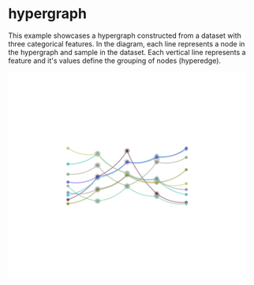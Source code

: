 # hypergraph

This example showcases a hypergraph constructed from a dataset with three categorical features. In the diagram, each line represents a node in the hypergraph and sample in the dataset. Each vertical line represents a feature and it's values define the grouping of nodes (hyperedge).

<img src="example.svg" width="480">
